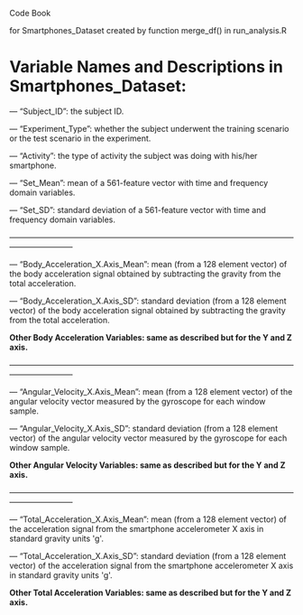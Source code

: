 
Code Book

for Smartphones_Dataset
created by function merge_df()
in run_analysis.R


Variable Names and Descriptions in Smartphones_Dataset:
============================================================================

— “Subject_ID”: the subject ID.

— “Experiment_Type”: whether the subject underwent the training scenario or the test scenario in the experiment.

— “Activity”: the type of activity the subject was doing with his/her smartphone. 

— “Set_Mean”: mean of a 561-feature vector with time and frequency domain variables.

— “Set_SD”: standard deviation of a 561-feature vector with time and frequency domain variables.

————————————————————————————————————————————

— “Body_Acceleration_X.Axis_Mean”: mean (from a 128 element vector) of the body acceleration signal obtained by subtracting the gravity from the total acceleration.

— “Body_Acceleration_X.Axis_SD”: standard deviation (from a 128 element vector) of the body acceleration signal obtained by subtracting the gravity from the total acceleration.

**Other Body Acceleration Variables: same as described but for the Y and Z axis.**

————————————————————————————————————————————

— “Angular_Velocity_X.Axis_Mean”: mean (from a 128 element vector) of the angular velocity vector measured by the gyroscope for each window sample.

— “Angular_Velocity_X.Axis_SD”: standard deviation (from a 128 element vector) of the angular velocity vector measured by the gyroscope for each window sample.

**Other Angular Velocity Variables: same as described but for the Y and Z axis.**

————————————————————————————————————————————

— “Total_Acceleration_X.Axis_Mean”: mean (from a 128 element vector) of the acceleration signal from the smartphone accelerometer X axis in standard gravity units 'g'.

— “Total_Acceleration_X.Axis_SD”: standard deviation (from a 128 element vector) of the acceleration signal from the smartphone accelerometer X axis in standard gravity units 'g'.

**Other Total Acceleration Variables: same as described but for the Y and Z axis.**
